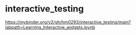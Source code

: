 # interactive_testing
https://mybinder.org/v2/gh/hm0293/interactive_testing/main?labpath=Learning_Interactive_widgets.ipynb

